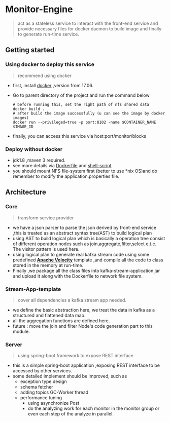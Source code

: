 # Monitor-Engine
> act as a stateless service to interact with the front-end  service and provide necessary files for docker daemon to build image and finally to generate run-time service.
## Getting started

### Using docker to deploy this service

> recommend using docker 

- first, install [docker](https://www.docker.com/) ,version from 17.06.

- Go to parent directory of the project and run the command below

  ```shell
  # before running this, set the right path of nfs shared data
  docker build .
  # after build the image successfully (u can see the image by docker images)
  docker run --privileged=true -p port:8102 -name $CONTAINER_NAME $IMAGE_ID 
  ```

- finally, you can access this service via host:port/monitor/blocks 

### Deploy without docker

- jdk1.8 ,maven 3 required.
- see more details via [Dockerfile](https://github.com/ISS-Boy/Monitor-Engine/blob/master/Dockerfile) and [shell-script](https://github.com/ISS-Boy/Monitor-Engine/blob/master/docker-entrypoint.sh)
- you should mount NFS file-system first (better to use *nix OS)and do remember to modify the application.properties file.

## Architecture

### Core

> transform service provider

- we have a json parser to parse the json derived by front-end service ,this is treated as an abstract syntax tree(AST) to build logical plan
- using AST to build logical plan which is basically a operation tree consist of different operation nodes such as join,aggregate,filter,select e.t.c. The visitor pattern is used here.
- using logical plan to generate real kafka stream code using some predefined [**Apache Velocity**](https://velocity.apache.org/) template ,and compile all the code to class stored in the memory at run-time.
- Finally ,we package all the class files into kafka-stream-application.jar and upload it along with the Dockerfile to network file system.

### Stream-App-template
>  cover all dependencies a kafka stream app needed.

- we define the basic abstraction here, we treat the data in kafka as a structured and flattened data map.
- all the aggregation functions are defined here.
- future : move the join and filter Node's code generation part to this module.

### Server

> using spring-boot framework to expose REST interface

- this is a simple spring-boot application ,exposing REST interface to be accessed by other services.
- some detailed implement should be improved, such as 
  - exception type design 
  - schema fetcher
  - adding topics GC-Worker thread
  - performance tuning 
    - using asynchronize Post
    - do the analyzing work for each monitor in the monitor group or even each step of the analyze in parallel.
